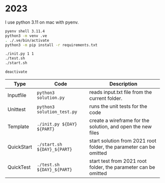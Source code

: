 # 2023

I use python 3.11 on mac with pyenv.

```bash
pyenv shell 3.11.4
python3 -m venv .ve
. ./.ve/bin/activate
python3 -m pip install -r requirements.txt

./init.py 1 1
./test.sh
./start.sh

deactivate
```

| Type       | Code                        | Description                                                        |
| ---------- | --------------------------- | ------------------------------------------------------------------ |
| Inputfile  | `python3 solution.py`       | reads input.txt file from the current folder.                      |
| Unittest   | `python3 solution_test.py`  | runs the unit tests for the code                                   |
| Template   | `./init.py ${DAY} ${PART}`  | create a wireframe for the solution, and open the new files        |
| QuickStart | `./start.sh ${DAY}_${PART}` | start solution from 2021 root folder, the parameter can be omitted |
| QuickTest  | `./test.sh ${DAY}_${PART}`  | start test from 2021 root folder, the parameter can be omitted     |
